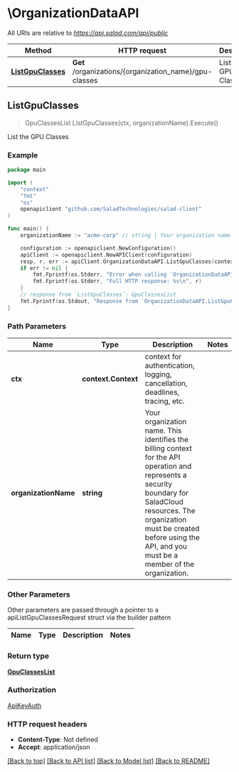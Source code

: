 # \OrganizationDataAPI

All URIs are relative to *https://api.salad.com/api/public*

Method | HTTP request | Description
------------- | ------------- | -------------
[**ListGpuClasses**](OrganizationDataAPI.md#ListGpuClasses) | **Get** /organizations/{organization_name}/gpu-classes | List the GPU Classes



## ListGpuClasses

> GpuClassesList ListGpuClasses(ctx, organizationName).Execute()

List the GPU Classes



### Example

```go
package main

import (
	"context"
	"fmt"
	"os"
	openapiclient "github.com/SaladTechnologies/salad-client"
)

func main() {
	organizationName := "acme-corp" // string | Your organization name. This identifies the billing context for the API operation and represents a security boundary for SaladCloud resources. The organization must be created before using the API, and you must be a member of the organization.

	configuration := openapiclient.NewConfiguration()
	apiClient := openapiclient.NewAPIClient(configuration)
	resp, r, err := apiClient.OrganizationDataAPI.ListGpuClasses(context.Background(), organizationName).Execute()
	if err != nil {
		fmt.Fprintf(os.Stderr, "Error when calling `OrganizationDataAPI.ListGpuClasses``: %v\n", err)
		fmt.Fprintf(os.Stderr, "Full HTTP response: %v\n", r)
	}
	// response from `ListGpuClasses`: GpuClassesList
	fmt.Fprintf(os.Stdout, "Response from `OrganizationDataAPI.ListGpuClasses`: %v\n", resp)
}
```

### Path Parameters


Name | Type | Description  | Notes
------------- | ------------- | ------------- | -------------
**ctx** | **context.Context** | context for authentication, logging, cancellation, deadlines, tracing, etc.
**organizationName** | **string** | Your organization name. This identifies the billing context for the API operation and represents a security boundary for SaladCloud resources. The organization must be created before using the API, and you must be a member of the organization. | 

### Other Parameters

Other parameters are passed through a pointer to a apiListGpuClassesRequest struct via the builder pattern


Name | Type | Description  | Notes
------------- | ------------- | ------------- | -------------


### Return type

[**GpuClassesList**](GpuClassesList.md)

### Authorization

[ApiKeyAuth](../README.md#ApiKeyAuth)

### HTTP request headers

- **Content-Type**: Not defined
- **Accept**: application/json

[[Back to top]](#) [[Back to API list]](../README.md#documentation-for-api-endpoints)
[[Back to Model list]](../README.md#documentation-for-models)
[[Back to README]](../README.md)

